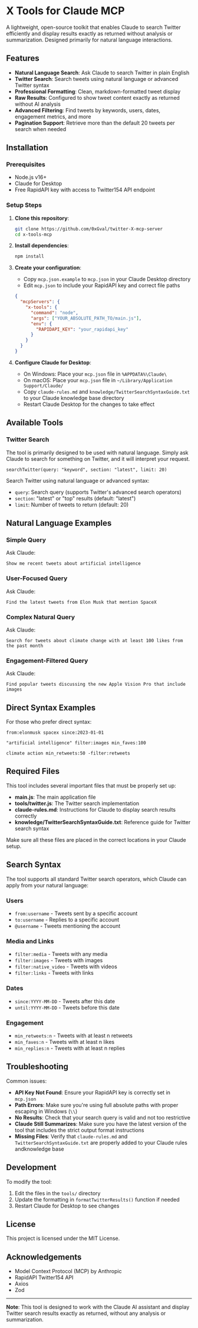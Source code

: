# X Tools for Claude MCP

A lightweight, open-source toolkit that enables Claude to search Twitter efficiently and display results exactly as returned without analysis or summarization. Designed primarily for natural language interactions.

## Features

- **Natural Language Search**: Ask Claude to search Twitter in plain English
- **Twitter Search**: Search tweets using natural language or advanced Twitter syntax
- **Professional Formatting**: Clean, markdown-formatted tweet display
- **Raw Results**: Configured to show tweet content exactly as returned without AI analysis
- **Advanced Filtering**: Find tweets by keywords, users, dates, engagement metrics, and more
- **Pagination Support**: Retrieve more than the default 20 tweets per search when needed

## Installation

### Prerequisites

- Node.js v16+
- Claude for Desktop
- Free RapidAPI key with access to Twitter154 API endpoint

### Setup Steps

1. **Clone this repository**:
   ```bash
   git clone https://github.com/0xGval/twitter-X-mcp-server
   cd x-tools-mcp
   ```

2. **Install dependencies**:
   ```bash
   npm install
   ```

3. **Create your configuration**:
   - Copy `mcp.json.example` to `mcp.json` in your Claude Desktop directory
   - Edit `mcp.json` to include your RapidAPI key and correct file paths

   ```json
   {
     "mcpServers": {
       "x-tools": {
         "command": "node",
         "args": ["YOUR_ABSOLUTE_PATH_TO/main.js"],
         "env": {
           "RAPIDAPI_KEY": "your_rapidapi_key"
         }
       }
     }
   }
   ```

4. **Configure Claude for Desktop**:
   - On Windows: Place your `mcp.json` file in `%APPDATA%\Claude\`
   - On macOS: Place your `mcp.json` file in `~/Library/Application Support/Claude/`
   - Copy `claude-rules.md` and `knowledge/TwitterSearchSyntaxGuide.txt` to your Claude knowledge base directory
   - Restart Claude Desktop for the changes to take effect

## Available Tools

### Twitter Search

The tool is primarily designed to be used with natural language. Simply ask Claude to search for something on Twitter, and it will interpret your request.

```
searchTwitter(query: "keyword", section: "latest", limit: 20)
```

Search Twitter using natural language or advanced syntax:

- `query`: Search query (supports Twitter's advanced search operators)
- `section`: "latest" or "top" results (default: "latest")
- `limit`: Number of tweets to return (default: 20)

## Natural Language Examples

### Simple Query

Ask Claude:
```
Show me recent tweets about artificial intelligence
```

### User-Focused Query

Ask Claude:
```
Find the latest tweets from Elon Musk that mention SpaceX
```

### Complex Natural Query

Ask Claude:
```
Search for tweets about climate change with at least 100 likes from the past month
```

### Engagement-Filtered Query

Ask Claude:
```
Find popular tweets discussing the new Apple Vision Pro that include images
```

## Direct Syntax Examples

For those who prefer direct syntax:

```
from:elonmusk spacex since:2023-01-01
```

```
"artificial intelligence" filter:images min_faves:100
```

```
climate action min_retweets:50 -filter:retweets
```

## Required Files

This tool includes several important files that must be properly set up:

- **main.js**: The main application file
- **tools/twitter.js**: The Twitter search implementation
- **claude-rules.md**: Instructions for Claude to display search results correctly
- **knowledge/TwitterSearchSyntaxGuide.txt**: Reference guide for Twitter search syntax

Make sure all these files are placed in the correct locations in your Claude setup.

## Search Syntax

The tool supports all standard Twitter search operators, which Claude can apply from your natural language:

### Users
- `from:username` - Tweets sent by a specific account
- `to:username` - Replies to a specific account
- `@username` - Tweets mentioning the account

### Media and Links
- `filter:media` - Tweets with any media
- `filter:images` - Tweets with images
- `filter:native_video` - Tweets with videos
- `filter:links` - Tweets with links

### Dates
- `since:YYYY-MM-DD` - Tweets after this date
- `until:YYYY-MM-DD` - Tweets before this date

### Engagement
- `min_retweets:n` - Tweets with at least n retweets
- `min_faves:n` - Tweets with at least n likes
- `min_replies:n` - Tweets with at least n replies

## Troubleshooting

Common issues:

- **API Key Not Found**: Ensure your RapidAPI key is correctly set in `mcp.json`
- **Path Errors**: Make sure you're using full absolute paths with proper escaping in Windows (`\\`)
- **No Results**: Check that your search query is valid and not too restrictive
- **Claude Still Summarizes**: Make sure you have the latest version of the tool that includes the strict output format instructions
- **Missing Files**: Verify that `claude-rules.md` and `TwitterSearchSyntaxGuide.txt` are properly added to your Claude rules andknowledge base

## Development

To modify the tool:

1. Edit the files in the `tools/` directory
2. Update the formatting in `formatTwitterResults()` function if needed
3. Restart Claude for Desktop to see changes

## License

This project is licensed under the MIT License.

## Acknowledgements

- Model Context Protocol (MCP) by Anthropic
- RapidAPI Twitter154 API
- Axios
- Zod

---

**Note**: This tool is designed to work with the Claude AI assistant and display Twitter search results exactly as returned, without any analysis or summarization.